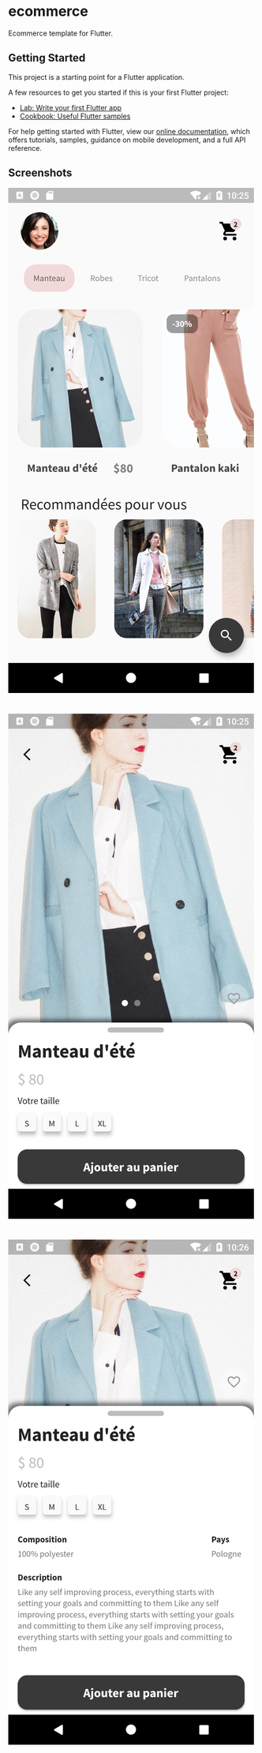 # ecommerce

Ecommerce template for Flutter.

## Getting Started

This project is a starting point for a Flutter application.

A few resources to get you started if this is your first Flutter project:

- [Lab: Write your first Flutter app](https://flutter.dev/docs/get-started/codelab)
- [Cookbook: Useful Flutter samples](https://flutter.dev/docs/cookbook)

For help getting started with Flutter, view our
[online documentation](https://flutter.dev/docs), which offers tutorials,
samples, guidance on mobile development, and a full API reference.


## Screenshots

<img src="./screenshots/Screenshot_1621981552.png" />

# 

<img src="./screenshots/Screenshot_1621981557.png" />

#

<img src="./screenshots/Screenshot_1621981562.png" />
